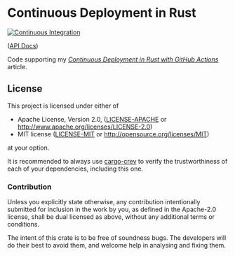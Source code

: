 # Continuous Deployment in Rust

[![Continuous Integration](https://github.com/Michael-F-Bryan/cdir/actions/workflows/main.yml/badge.svg)](https://github.com/Michael-F-Bryan/cdir/actions/workflows/main.yml)

([API Docs][api-docs])

Code supporting my [*Continuous Deployment in Rust with GitHub Actions*][blog]
article.

## License

This project is licensed under either of

 * Apache License, Version 2.0, ([LICENSE-APACHE](LICENSE-APACHE.md) or
   http://www.apache.org/licenses/LICENSE-2.0)
 * MIT license ([LICENSE-MIT](LICENSE-MIT.md) or
   http://opensource.org/licenses/MIT)

at your option.

It is recommended to always use [cargo-crev][crev] to verify the
trustworthiness of each of your dependencies, including this one.

### Contribution

Unless you explicitly state otherwise, any contribution intentionally
submitted for inclusion in the work by you, as defined in the Apache-2.0
license, shall be dual licensed as above, without any additional terms or
conditions.

The intent of this crate is to be free of soundness bugs. The developers will
do their best to avoid them, and welcome help in analysing and fixing them.

[blog]: https://adventures.michaelfbryan.com/posts/continuous-deployment-in-rust/
[api-docs]: https://michael-f-bryan.github.io/cdir
[crev]: https://github.com/crev-dev/cargo-crev
